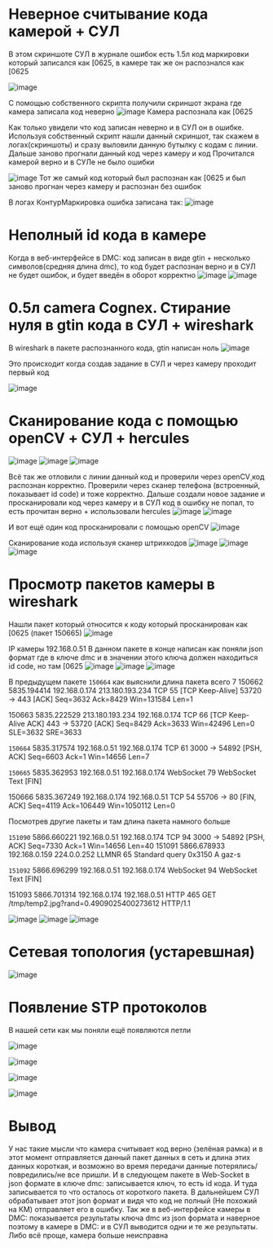 


# Неверное считывание кода камерой + СУЛ
В этом скриншоте СУЛ в журнале ошибок есть 1.5л код маркировки который записался как [0625, в камере так же он распознался как [0625

![image](https://github.com/user-attachments/assets/c09d8798-7787-4e6e-b87c-1fbff97e60f1)

С помощью собственного скрипта получили скриншот экрана где камера записала код неверно
![image](https://github.com/user-attachments/assets/24d75a48-eac2-4095-bc36-4474e8258956)
Камера распознала как [0625

Как только увидели что код записан неверно и в СУЛ он в ошибке. Используя собственный скрипт нашли данный скриншот, так скажем в логах(скриншоты) и сразу выловили данную бутылку с кодам с линии. Дальше заново прогнали данный код через камеру и код Прочитался камерой верно и в СУЛе не было ошибки

![image](https://github.com/user-attachments/assets/6f619dec-8768-46ef-9cff-915b98aea1fb)
Тот же самый код который был распознан как [0625 и был заново прогнан через камеру и распознан без ошибок

В логах КонтурМаркировка ошибка записана так: 
![image](https://github.com/user-attachments/assets/d57714b8-839f-4f54-9bd0-a5d3b3a1a70c)


# Неполный id кода в камере
Когда в веб-интерфейсе в DMC: код записан в виде gtin + несколько символов(средняя длина dmc), то код будет распознан верно и в СУЛ не будет ошибок, и будет введён в оборот корректно
![image](https://github.com/user-attachments/assets/8ee110ff-76de-41ef-a9ae-17647303cdbe)
![image](https://github.com/user-attachments/assets/f64cffba-dab9-4e7a-b1d7-897f985e6fd1)


# 0.5л camera Cognex. Стирание нуля в gtin кода в СУЛ + wireshark
В wireshark в пакете распознанного кода, gtin написан ноль
![image](https://github.com/user-attachments/assets/56e00a65-aa15-4668-9fe6-85d5dbb28383)

Это происходит когда создав задание в СУЛ и через камеру проходит первый код 

![image](https://github.com/user-attachments/assets/dc2fad28-a0da-4527-ae35-b9715057c7c6)

# Сканирование кода с помощью openCV + СУЛ + hercules
![image](https://github.com/user-attachments/assets/7c3fbf2d-aee9-40b1-9dc3-9d4551357669)
![image](https://github.com/user-attachments/assets/c5bbd63f-5150-458f-8d19-a87826b13533)
![image](https://github.com/user-attachments/assets/ba4f0be6-4834-49cc-978c-f6bfea69e007)


Всё так же отловили с линии данный код и проверили через openCV¸код распознан корректно. Проверили через сканер телефона (встроенный, показывает id code) и тоже корректно.
Дальше создали новое задание и просканировали код через камеру и в СУЛ код в ошибку не попал, то есть прочитан верно + использовали hercules
![image](https://github.com/user-attachments/assets/c2d03779-9a67-4389-835d-f5febc99b79c)
![image](https://github.com/user-attachments/assets/088c8934-e21b-4b91-b5a2-7561fd529aeb)

И вот ещё один код просканировали с помощью openCV
![image](https://github.com/user-attachments/assets/d8df4929-3065-4df9-b3f8-c796001c5e7a)

Сканирование кода используя сканер штрихкодов
![image](https://github.com/user-attachments/assets/7fad25b9-faba-40ad-960d-83a5d85ab3d6)
![image](https://github.com/user-attachments/assets/05f66277-db90-4349-b4e3-cb8c7eeb9f5b)
![image](https://github.com/user-attachments/assets/93b7d081-beef-4a6c-9801-e1b86ec8c5db)


# Просмотр пакетов камеры в wireshark
Нашли пакет который относится к коду который просканирован как [0625 
(пакет 150665)
![image](https://github.com/user-attachments/assets/67b09382-9e65-47ef-bc35-f2c40d46d09b)

IP камеры 192.168.0.51
В данном пакете в конце написан как поняли json формат где в ключе dmc и в значении этого ключа должен находиться id code, но там [0625 
![image](https://github.com/user-attachments/assets/5ce9aa8c-09be-4d78-b972-0eb0df8da80c)
![image](https://github.com/user-attachments/assets/8289fb73-1a52-4a8c-a53a-1cea160ce414)
![image](https://github.com/user-attachments/assets/588867df-68cf-401e-b136-094d88729025)

В предыдущем пакете ```150664``` как выяснили длина пакета всего 7
150662	5835.194414	192.168.0.174	213.180.193.234	TCP	55	[TCP Keep-Alive] 53720 → 443 [ACK] Seq=3632 Ack=8429 Win=131584 Len=1

150663	5835.222529	213.180.193.234	192.168.0.174	TCP	66	[TCP Keep-Alive ACK] 443 → 53720 [ACK] Seq=8429 Ack=3633 Win=42496 Len=0 SLE=3632 SRE=3633

```150664```	5835.317574	192.168.0.51	192.168.0.174	TCP	61	3000 → 54892 [PSH, ACK] Seq=6603 Ack=1 Win=14656 Len=7

```150665```	5835.362953	192.168.0.51	192.168.0.174	WebSocket	79	WebSocket Text [FIN]

150666	5835.367249	192.168.0.174	192.168.0.51	TCP	54	55706 → 80 [FIN, ACK] Seq=4119 Ack=106449 Win=1050112 Len=0

Посмотрев другие пакеты и там длина пакета намного больше

```151090```	5866.660221	192.168.0.51	192.168.0.174	TCP	94	3000 → 54892 [PSH, ACK] Seq=7330 Ack=1 Win=14656 Len=40
151091	5866.678933	192.168.0.159	224.0.0.252	LLMNR	65	Standard query 0x3150 A gaz-s

```151092```	5866.696299	192.168.0.51	192.168.0.174	WebSocket	94	WebSocket Text [FIN]

151093	5866.701314	192.168.0.174	192.168.0.51	HTTP	465	GET /tmp/temp2.jpg?rand=0.4909025400273612 HTTP/1.1

![image](https://github.com/user-attachments/assets/fce987bb-872b-48bd-a170-08f71b9fe884)
![image](https://github.com/user-attachments/assets/9567f39b-872f-4469-bf25-30f0b89a988d)
![image](https://github.com/user-attachments/assets/8ad0c367-2daf-4d19-ab1c-1902e9c6c863)

# Сетевая топология (устаревшная)

![image](https://github.com/user-attachments/assets/760e8fc7-fb8b-4cd6-a882-d9af8ed18bd9)

# Появление STP протоколов
В нашей сети как мы поняли ещё появляются петли

![image](https://github.com/user-attachments/assets/bb228b7d-425c-4b4f-88c1-c589460735e8)

![image](https://github.com/user-attachments/assets/96b23c73-e1e5-4e28-aacb-64fd55a31fc3)

![image](https://github.com/user-attachments/assets/aa725321-e391-4b2b-95d0-f517e0aff265)

![image](https://github.com/user-attachments/assets/87ee1c63-3b94-48df-a4e9-6b8398413f9d)

# Вывод
У нас такие мысли что камера считывает код верно (зелёная рамка) и в этот момент отправляется данный пакет данных в сеть и длина этих данных короткая, и возможно во время передачи данные потерялись/повредились/не все пришли. И в следующем пакете в Web-Socket в json формате в ключе dmc: записывается ключ, то есть id кода. 
И туда записывается то что осталось от короткого пакета. В дальнейшем СУЛ обрабатывает этот json формат и видя что код не полный (Не похожий на КМ) отправляет его в ошибку. 
Так же в веб-интерфейсе камеры в DMC: показывается результаты ключа dmc из json формата и наверное поэтому в камере в DMC: и в СУЛ выводится одни и те же результаты. Либо всё проще, камера больше неисправна











